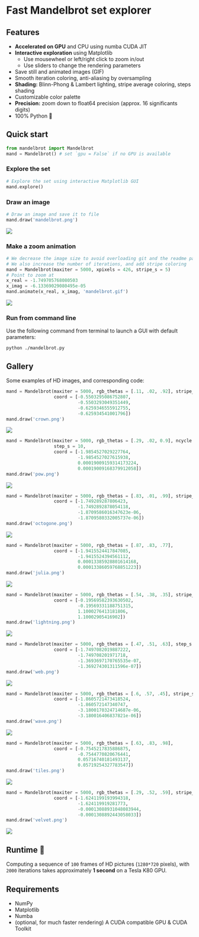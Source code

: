 # Fast Mandelbrot set explorer

## Features
- **Accelerated on GPU** and CPU using numba CUDA JIT
- **Interactive exploration** using Matplotlib
  - Use mousewheel or left/right click to zoom in/out
  - Use sliders to change the rendering parameters
- Save still and animated images (GIF)
- Smooth iteration coloring, anti-aliasing by oversampling
- **Shading:** Blinn-Phong & Lambert lighting, stripe average coloring,
 steps shading
- Customizable color palette
- **Precision:** zoom down to float64 precision (approx. 16 significants digits)
- 100% Python 🐍

## Quick start

```python
from mandelbrot import Mandelbrot
mand = Mandelbrot() # set `gpu = False` if no GPU is available
```

### Explore the set

```python
# Explore the set using interactive Matplotlib GUI
mand.explore()
```
### Draw an image

```python
# Draw an image and save it to file
mand.draw('mandelbrot.png')
```
![](img/mandelbrot.png)

### Make a zoom animation

```python
# We decrease the image size to avoid overloading git and the readme page
# We also increase the number of iterations, and add stripe coloring
mand = Mandelbrot(maxiter = 5000, xpixels = 426, stripe_s = 5)
# Point to zoom at
x_real = -1.749705768080503
x_imag = -6.13369029080495e-05
mand.animate(x_real, x_imag, 'mandelbrot.gif')
```
![](img/mandelbrot.gif)

### Run from command line

Use the following command from terminal to launch a GUI with default parameters:

```shell
python ./mandelbrot.py
```
## Gallery

Some examples of HD images, and corresponding code:

```python
mand = Mandelbrot(maxiter = 5000, rgb_thetas = [.11, .02, .92], stripe_s = 2,
                  coord = [-0.5503295086752807,
                           -0.5503293049351449,
                           -0.6259346555912755,
                           -0.625934541001796])
mand.draw('crown.png')
```
![](img/crown.png)

```python
mand = Mandelbrot(maxiter = 5000, rgb_thetas = [.29, .02, 0.9], ncycle = 8,
                  step_s = 10,
                  coord = [-1.9854527029227764,
                           -1.9854527027615938,
                           0.00019009159314173224,
                           0.00019009168379912058])
mand.draw('pow.png')
```
![](img/pow.png)

```python
mand = Mandelbrot(maxiter = 5000, rgb_thetas = [.83, .01, .99], stripe_s = 5,
                  coord = [-1.749289287806423,
                           -1.7492892878054118,
                           -1.8709586016347623e-06,
                           -1.8709580332005737e-06])
mand.draw('octogone.png')
```
![](img/octogone.png)

```python
mand = Mandelbrot(maxiter = 5000, rgb_thetas = [.87, .83, .77],
                  coord = [-1.9415524417847085,
                           -1.9415524394561112,
                           0.00013385928801614168,
                           0.00013386059768851223])
mand.draw('julia.png')
```
![](img/julia.png)

```python
mand = Mandelbrot(maxiter = 5000, rgb_thetas = [.54, .38, .35], stripe_s = 8,
                  coord = [-0.19569582393630502,
                           -0.19569331188751315,
                           1.1000276413181806,
                           1.10002905416902])
mand.draw('lightning.png')
```
![](img/lightning.png)

```python
mand = Mandelbrot(maxiter = 5000, rgb_thetas = [.47, .51, .63], step_s = 20,
                  coord = [-1.7497082019887222,
                           -1.749708201971718,
                           -1.3693697170765535e-07,
                           -1.369274301311596e-07])
mand.draw('web.png')
```
![](img/web.png)

```python
mand = Mandelbrot(maxiter = 5000, rgb_thetas = [.6, .57, .45], stripe_s = 12,
                  coord = [-1.8605721473418524,
                           -1.860572147340747,
                           -3.1800170324714687e-06,
                           -3.180016406837821e-06])
mand.draw('wave.png')
```
![](img/wave.png)

```python
mand = Mandelbrot(maxiter = 5000, rgb_thetas = [.63, .83, .98],
                  coord = [-0.7545217835886875,
                           -0.7544770820676441,
                           0.05716740181493137,
                           0.05719254327783547])
mand.draw('tiles.png')
```
![](img/tiles.png)

```python
mand = Mandelbrot(maxiter = 5000, rgb_thetas = [.29, .52, .59], stripe_s = 5,
                  coord = [-1.6241199193994318,
                           -1.624119919281773,
                           -0.00013088931048083944,
                           -0.0001308892443058033])
mand.draw('velvet.png')
```
![](img/velvet.png)

## Runtime 🚀

Computing a sequence of `100` frames of HD pictures (`1280*720` pixels), with `2000` iterations takes approximately **1 second** on a Tesla K80 GPU.

## Requirements
- NumPy
- Matplotlib
- Numba
- (optional, for much faster rendering) A CUDA compatible GPU & CUDA Toolkit
